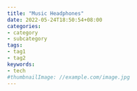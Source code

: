```yaml
---
title: "Music Headphones"
date: 2022-05-24T18:50:54+08:00
categories:
- category
- subcategory
tags:
- tag1
- tag2
keywords:
- tech
#thumbnailImage: //example.com/image.jpg
---
```


<!--more-->
